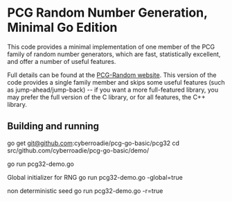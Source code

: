 # PCG Random Number Generation, Minimal Go Edition

[PCG-Random website]: http://www.pcg-random.org

This code provides a minimal implementation of one member of the PCG family
of random number generators, which are fast, statistically excellent,
and offer a number of useful features.

Full details can be found at the [PCG-Random website].  This version
of the code provides a single family member and skips some useful features
(such as jump-ahead/jump-back) -- if you want a more full-featured library, 
you may prefer the full version of the C library, or for all features,
the C++ library.

## Building and running
go get git@github.com:cyberroadie/pcg-go-basic/pcg32
cd src/github.com/cyberroadie/pcg-go-basic/demo/

go run pcg32-demo.go

Global initializer for RNG
go run pcg32-demo.go -global=true 

non deterministic seed
go run pcg32-demo.go -r=true

